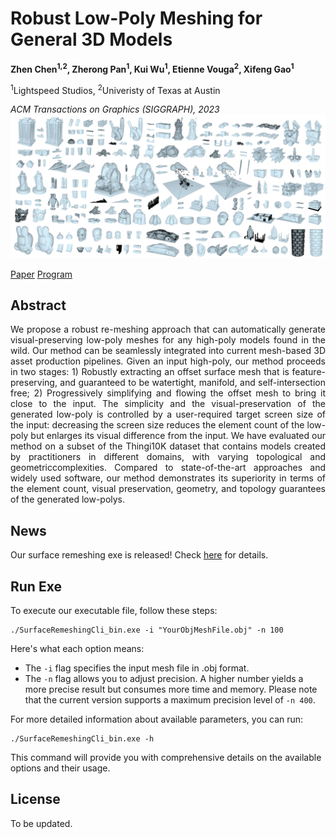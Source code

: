 # Robust Low-Poly Meshing for General 3D Models
**Zhen Chen<sup>1,2</sup>, Zherong Pan<sup>1</sup>, Kui Wu<sup>1</sup>, Etienne Vouga<sup>2</sup>, Xifeng Gao<sup>1</sup>**

<sup>1</sup>Lightspeed Studios, <sup>2</sup>Univeristy of Texas at Austin

*ACM Transactions on Graphics (SIGGRAPH), 2023*
![](imgs/gallery_24dpi.jpg)

[Paper](paper/Robust_Self_Collision_Free_Remeshing.pdf) [Program](exe/RoLoPM_Release.zip)

## Abstract
<p style="text-align: justify;">
We propose a robust re-meshing approach that can automatically generate visual-preserving low-poly meshes for any high-poly models found in the wild. Our method can be seamlessly integrated into current mesh-based 3D asset production pipelines. Given an input high-poly, our method proceeds in two stages: 1) Robustly extracting an offset surface mesh that is feature-preserving, and guaranteed to be watertight, manifold, and self-intersection free; 2) Progressively simplifying and flowing the offset mesh to bring it close to the input. The simplicity and the visual-preservation of the generated low-poly is controlled by a user-required target screen size of the input: decreasing the screen size reduces the element count of the low-poly but enlarges its visual difference from the input. We have evaluated our method on a subset of the Thingi10K dataset that contains models created by practitioners in different domains, with varying topological and geometriccomplexities. Compared to state-of-the-art approaches and widely used software, our method demonstrates its superiority in terms of the element count, visual preservation, geometry, and topology guarantees of the generated low-polys.
</p>

## News
Our surface remeshing exe is released! Check [here](exe/RoLoPM_Release.zip) for details. 

## Run Exe
To execute our executable file, follow these steps:

```
./SurfaceRemeshingCli_bin.exe -i "YourObjMeshFile.obj" -n 100
```

Here's what each option means:

- The `-i` flag specifies the input mesh file in .obj format.
- The `-n` flag allows you to adjust precision. A higher number yields a more precise result but consumes more time and memory. Please note that the current version supports a maximum precision level of `-n 400`.

For more detailed information about available parameters, you can run:

```
./SurfaceRemeshingCli_bin.exe -h
```

This command will provide you with comprehensive details on the available options and their usage.


## License
To be updated.
